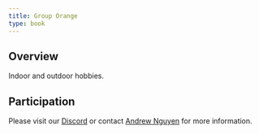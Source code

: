 ```yaml
---
title: Group Orange
type: book
---
```


## Overview

Indoor and outdoor hobbies.

## Participation

Please visit our [Discord](/invite/discord) or contact [Andrew Nguyen](/author/andrew-nguyen) for more information.
